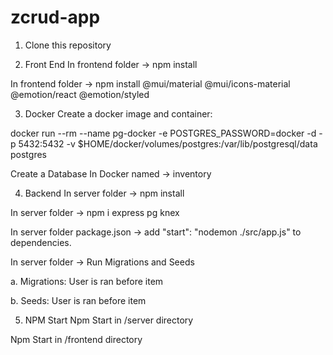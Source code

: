 # zcrud-app

1. Clone this repository

2. Front End
In frontend folder -> npm install

In frontend folder -> npm install @mui/material @mui/icons-material @emotion/react @emotion/styled

3. Docker
Create a docker image and container:

docker run --rm --name pg-docker -e POSTGRES_PASSWORD=docker -d -p 5432:5432 \-v $HOME/docker/volumes/postgres:/var/lib/postgresql/data postgres

Create a Database In Docker named -> inventory

4. Backend
In server folder -> npm install

In server folder -> npm i express pg knex

In server folder package.json -> add "start": "nodemon ./src/app.js" to dependencies.

In server folder -> Run Migrations and Seeds

a. Migrations: User is ran before item

b. Seeds: User is ran before item

5. NPM Start
Npm Start in /server directory

Npm Start in /frontend directory
